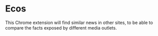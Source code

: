 # Ecos

This Chrome extension will find similar news in other sites, to be able to compare the facts exposed by different media outlets.

